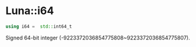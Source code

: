 # Luna::i64

```c++
using i64 =  std::int64_t
```

Signed 64-bit integer (-9223372036854775808~9223372036854775807). 

